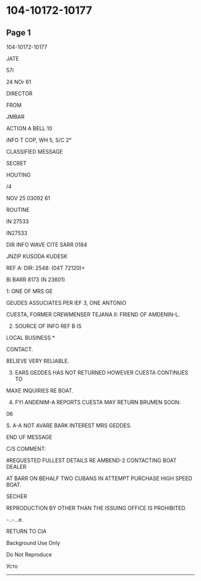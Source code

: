 # 104-10172-10177

## Page 1

104-10172-10177

JATE

57i

24 NOr 61

DIRECTOR

FROM

JMBAR

ACTION A BELL 10

iNFO T COP, WH 5, S/C 2°

CLASSIFIED MESSAGE

SECRET

HOUTING

/4

NOV 25 03092 61

ROUTINE

IN 27533

IN27533

DIR INFO WAVE CITE SARR 0184

JNZIP KUSODA KUDESK

REF A: DIR: 2548: (04T 72120)+

Bi BARR 8173 (N 23601)

1: ONE OF MRS GE

GEUDES ASSUCIATES PER IEF 3, ONE ANTONIO

CUESTA, FORMER CREWMENSER TEJANA II: FRIEND OF AMDENIN-L.

2. SOURCE OF INFO REF B IS

LOCAL BUSINESS *

CONTACT.

BELIEVE VERY RELIABLE.

3. EARS GEDDES HAS NOT RETURNED HOWEVER CUESTA CONTINUES TO

MAXE INQUIRIES RE BOAT.

4. FYI ANDENIM-A REPORTS CUESTA MAY RETURN BRUMEN SOON:

06

S. A-A NOT AVARE BARK INTEREST MRS GEDDES.

END UF MESSAGE

C/S COMMENT:

#REQUESTED FULLEST DETAILS RE AMBEND-2 CONTACTING BOAT DEALER

AT BARR ON BEHALF TWO CUBANS IN ATTEMPT PURCHASE HIGH SPEED BOAT.

SECHER

REPRODUCTION BY OTHER THẠN THE ISSUING OFFICE IS PROHIBITED.

-..-...e.

RETURN TO CIA

Background Use Only

Do Not Reproduce

Усто

---

